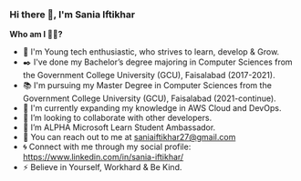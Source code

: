 ### Hi there 👋, I'm Sania Iftikhar


**Who am I 👩‍🏫?**

- 🔭 I'm Young tech enthusiastic, who strives to learn, develop & Grow.
- :black_nib: I've done my Bachelor’s degree majoring in Computer Sciences from the Government College University (GCU), Faisalabad (2017-2021).
- :books: I'm pursuing my Master Degree in Computer Sciences from the Government College University (GCU), Faisalabad (2021-continue).
- 🌱 I'm currently expanding my knowledge in AWS Cloud and DevOps.
- 👯 I’m looking to collaborate with other developers.
- :star2: I’m ALPHA Microsoft Learn Student Ambassador.
- :e-mail: You can reach out to me at saniaiftikhar27@gmail.com
- :cyclone: Connect with me through my social profile: https://www.linkedin.com/in/sania-iftikhar/
- ⚡ Believe in Yourself, Workhard & Be Kind.
